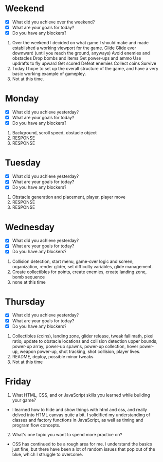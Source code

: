 # Weekend
- [x] What did you achieve over the weekend?
- [x] What are your goals for today?
- [x] Do you have any blockers?
1. Over the weekend I decided on what game I should make and made established a working viewport for the game.
    Glide
        Glide ever downward (until you reach the ground, anyways)
        Avoid enemies and obstacles
        Drop bombs and items
        Get power-ups and ammo
        Use updrafts to fly upward
        Get scored
        Defeat enemies
        Collect coins
        Survive
2. Today I hope to set up the overall structure of the game, and have a very basic working example of gamepley.
3. Not at this time.

# Monday
- [x] What did you achieve yesterday?
- [x] What are your goals for today?
- [x] Do you have any blockers?
1. Background, scroll speed, obstacle object
2. RESPONSE
3. RESPONSE

# Tuesday
- [x] What did you achieve yesterday?
- [x] What are your goals for today?
- [x] Do you have any blockers?
1. Obstacle generation and placement, player, player move
2. RESPONSE
3. RESPONSE

# Wednesday
- [x] What did you achieve yesterday?
- [x] What are your goals for today?
- [x] Do you have any blockers?
1. Collision detection, start menu, game-over logic and screen, organization, render glider, set difficulty variables, glide management.
2. Create collectibles for points, create enemies, create landing zone, bomb sequence
3. none at this time

# Thursday
- [x] What did you achieve yesterday?
- [x] What are your goals for today?
- [x] Do you have any blockers?
1. Collectibles (coins), landing zone, glider release, tweak fall math, pixel ratio, update to obstacle locations and collision detection upper bounds, power-up array, power-up spawns, power-up collection, hover power-up, weapon power-up, shot tracking, shot collision, player lives.
2. README, deploy, possible minor tweaks
3. Not at this time

# Friday
1. What HTML, CSS, and or JavaScript skills you learned while building your game?
- I learned how to hide and show things with html and css, and really delved into HTML canvas quite a bit. I solidified my understanding of classes and factory functions in JavaScript, as well as timing and program flow concepts.
2. What's one topic you want to spend more practice on?
- CSS has continued to be a rough area for me. I understand the basics just fine, but there have been a lot of random issues that pop out of the blue, which I struggle to overcome.

